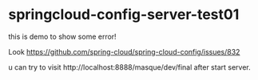# springcloud-config-server-test01
this is demo to show some error!

Look https://github.com/spring-cloud/spring-cloud-config/issues/832

u can try to visit http://localhost:8888/masque/dev/final  after start server.

